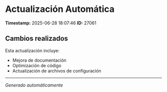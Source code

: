 # Actualización Automática

**Timestamp:** 2025-06-28 18:07:46
**ID:** 27061

## Cambios realizados

Esta actualización incluye:
- Mejora de documentación
- Optimización de código
- Actualización de archivos de configuración

---
*Generado automáticamente*

